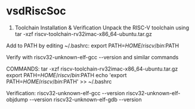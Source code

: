 # vsdRiscSoc
1. Toolchain Installation & Verification
Unpack the RISC-V toolchain using tar -xzf riscv-toolchain-rv32imac-x86_64-ubuntu.tar.gz

Add to PATH by editing ~/.bashrc: export PATH=$HOME/riscv/bin:$PATH

Verify with riscv32-unknown-elf-gcc --version and similar commands

COMMANDS:
tar -xzf riscv-toolchain-rv32imac-x86_64-ubuntu.tar.gz
export PATH=$HOME/riscv/bin:$PATH
echo 'export PATH=$HOME/riscv/bin:$PATH' >> ~/.bashrc

Verification:
riscv32-unknown-elf-gcc --version
riscv32-unknown-elf-objdump --version
riscv32-unknown-elf-gdb --version
